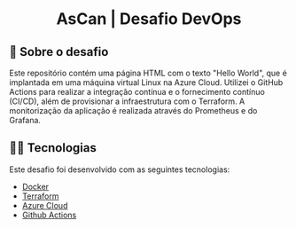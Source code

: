 ﻿<h1 align="center">
    AsCan | Desafio DevOps
</h1>

## :notebook: Sobre o desafio

Este repositório contém uma página HTML com o texto "Hello World", que é implantada em uma máquina virtual Linux na Azure Cloud. Utilizei o GitHub Actions para realizar a integração contínua e o fornecimento contínuo (CI/CD), além de provisionar a infraestrutura com o Terraform. A monitorização da aplicação é realizada através do Prometheus e do Grafana.

## :technologist: Tecnologias

Este desafio foi desenvolvido com as seguintes tecnologias:

-  [Docker](https://docs.docker.com/)
-  [Terraform](https://developer.hashicorp.com/terraform/docs)
-  [Azure Cloud](https://learn.microsoft.com/pt-br/azure/?product=popular)
-  [Github Actions](https://github.com/features/actions)
